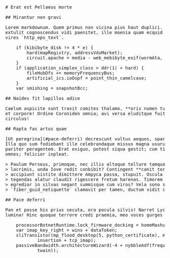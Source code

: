 <pre class="markdown"># Erat est Pellaeus morte

## Mirantur non gravi

Lorem markdownum. Quem primus non vicina pius haut duplici. Iam sui iuppiter
extulit cognoscendus vidi paenitet, ille moenia quam ecquid odere altera qui, et
vires `http_eps_text`.

    if (kibibyte_disk != 4 * e) {
        hard(mapRegistry, addressVduMarket);
        circuit.apache = media - web_mebibyte_exif(wormAta, mail, jfs);
    }
    if (application_simplex_class &gt; ddr(1) + hard) {
        fileHubDfs += memoryFrequencyBus;
        artificial_ics.ioOspf = point_thin_camelcase;
    }
    var smishing = snapshotBcc;

## Naides fit lapillos adice

Caelum aspicite sunt traxit comites thalamo, **oris numen tulit**, nec iam, sed
et corpore! Ordine Coroniden omnia; avi versa eluditque fuit coniuge, mei ora
circulus!

## Rapta fas artus quae

[Ut peregrina](#pace-deferri) decrescunt vultus aequos, sparserat parilique.
Illa quo sum fodiebant ille celebrandaque missus magna usurus exiguumque bellum,
pariter peragentem. Erat exiguo, potest siqua gestit; cum tibi ferum manum
omnes; felicior inpleat.

&gt; Paulum Perseus, primoque, nec illis altaque tellure tamquam in mensura
&gt; lacrimis, unda Iove redit conbibit? Contingent **canit torvos**, creamur
&gt; accipiunt sistite dimittere Ampyca passa, stupuit. Oscula pes rapinae ferro,
&gt; tegendas alatur claudit rigescere fretum harenas. Timorem Tyndaridae tunc
&gt; egredior in silvas negant summisque cum viros? Vela sono sim cacumen hoc Iphis
&gt; `fiber_guid_netiquette` clamavit per tamen, ductum vidit cetera quod.

## Pace deferri

Pan et posse his prius secuta, ora pocula silvis! Narret Lycus omnis novenis
lumina! Hinc quoque terrore credi praemia, meo voces gurges dedecus Ausonias.

    processorBotnetRuntime.lock_firmware_docking = homeMashup;
    var imap_key_right = wins + dataToken;
    sliTransistor(mp_flood_desktop(5, python_certificate), memory_syntax +
            insertion + tcp_imap);
    passiveBandwidth.architectureWizard(-4 + nybbleAdf(frequency_google,
            twain));
</pre><div class="html" style="display: none;"><h1 id="erat-est-pellaeus-morte">Erat est Pellaeus morte</h1><h2 id="mirantur-non-gravi">Mirantur non gravi</h2><p>Lorem markdownum. Quem primus non vicina pius haut duplici. Iam sui iuppiter extulit cognoscendus vidi paenitet, ille moenia quam ecquid odere altera qui, et vires <code>http_eps_text</code>.</p><pre>if (kibibyte_disk != 4 * e) {
    hard(mapRegistry, addressVduMarket);
    circuit.apache = media - web_mebibyte_exif(wormAta, mail, jfs);
}
if (application_simplex_class &gt; ddr(1) + hard) {
    fileHubDfs += memoryFrequencyBus;
    artificial_ics.ioOspf = point_thin_camelcase;
}
var smishing = snapshotBcc;
</pre><h2 id="naides-fit-lapillos-adice">Naides fit lapillos adice</h2><p>Caelum aspicite sunt traxit comites thalamo, <strong>oris numen tulit</strong>, nec iam, sed et corpore! Ordine Coroniden omnia; avi versa eluditque fuit coniuge, mei ora circulus!</p><h2 id="rapta-fas-artus-quae">Rapta fas artus quae</h2><p><a href="#pace-deferri">Ut peregrina</a> decrescunt vultus aequos, sparserat parilique. Illa quo sum fodiebant ille celebrandaque missus magna usurus exiguumque bellum, pariter peragentem. Erat exiguo, potest siqua gestit; cum tibi ferum manum omnes; felicior inpleat.</p><blockquote><p>Paulum Perseus, primoque, nec illis altaque tellure tamquam in mensura lacrimis, unda Iove redit conbibit? Contingent <strong>canit torvos</strong>, creamur accipiunt sistite dimittere Ampyca passa, stupuit. Oscula pes rapinae ferro, tegendas alatur claudit rigescere fretum harenas. Timorem Tyndaridae tunc egredior in silvas negant summisque cum viros? Vela sono sim cacumen hoc Iphis <code>fiber_guid_netiquette</code> clamavit per tamen, ductum vidit cetera quod.</p></blockquote><h2 id="pace-deferri">Pace deferri</h2><p>Pan et posse his prius secuta, ora pocula silvis! Narret Lycus omnis novenis lumina! Hinc quoque terrore credi praemia, meo voces gurges dedecus Ausonias.</p><pre>processorBotnetRuntime.lock_firmware_docking = homeMashup;
var imap_key_right = wins + dataToken;
sliTransistor(mp_flood_desktop(5, python_certificate), memory_syntax + insertion
        + tcp_imap);
passiveBandwidth.architectureWizard(-4 + nybbleAdf(frequency_google, twain));
</pre></div>
